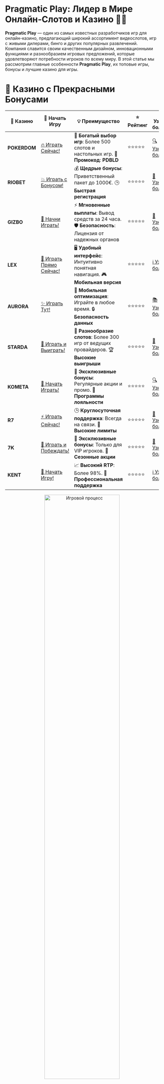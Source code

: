 # **Pragmatic Play: Лидер в Мире Онлайн-Слотов и Казино 🎰✨**

**Pragmatic Play** — один из самых известных разработчиков игр для онлайн-казино, предлагающий широкий ассортимент видеослотов, игр с живыми дилерами, бинго и других популярных развлечений. Компания славится своим качественным дизайном, инновационными функциями и разнообразием игровых предложений, которые удовлетворяют потребности игроков по всему миру. В этой статье мы рассмотрим главные особенности **Pragmatic Play**, их топовые игры, бонусы и лучшие казино для игры.

# 🌟 Казино с Прекрасными Бонусами

| 🎲 **Казино** | 🔗 **Начать Игру** | 💡 **Преимущество** | ⭐ **Рейтинг** | 🔗 **Узнать больше** | 🆕 **Новая информация** |
|--------------|---------------------|---------------------|----------------|----------------------|-------------------------|
| **POKERDOM**  | [🔥 Играть Сейчас!](https://brandplay.link/4k77v2yx) | 🎉 **Богатый выбор игр**: Более 500 слотов и настольных игр. 🎁 **Промокод**: **PDBLD** | ⭐⭐⭐⭐⭐ | [🔍 Узнать больше](https://brandplay.link/4k77v2yx) | 🏆 **Победители турниров** получают эксклюзивные подарки! |
| **RIOBET**    | [💥 Играть с Бонусом!](https://brandplay.link/7xBLTPyj) | 💰 **Щедрые бонусы**: Приветственный пакет до 1000€. 🕒 **Быстрая регистрация** | ⭐⭐⭐⭐⭐ | [📖 Узнать больше](https://brandplay.link/7xBLTPyj) | 💬 **Поддержка 24/7** для комфортной игры в любое время! |
| **GIZBO**     | [🚀 Начни Играть!](https://brandplay.link/bprXw4YV) | ⚡ **Мгновенные выплаты**: Вывод средств за 24 часа. 🛡️ **Безопасность**: Лицензия от надежных органов | ⭐⭐⭐⭐⭐ | [📝 Узнать больше](https://brandplay.link/bprXw4YV) | 🔒 **SSL-шифрование** для максимальной безопасности данных игроков. |
| **LEX**       | [💎 Играть Прямо Сейчас!](https://brandplay.link/zW4hdDFV) | 🖥️ **Удобный интерфейс**: Интуитивно понятная навигация. 🎮 **Мобильная версия** | ⭐⭐⭐⭐⭐ | [ℹ️ Узнать больше](https://brandplay.link/zW4hdDFV) | 📱 **Поддержка всех мобильных устройств** для удобства игры в любом месте. |
| **AURORA**    | [✨ Играть Тут!](https://10trafic-stat2.com/click/668546556bcc6313411604bd/6766/13032/subaccount) | 📱 **Мобильная оптимизация**: Играйте в любое время. 🔒 **Безопасность данных** | ⭐⭐⭐⭐⭐ | [📚 Узнать больше](https://10trafic-stat2.com/click/668546556bcc6313411604bd/6766/13032/subaccount) | 🌍 **Международная лицензия** на деятельность в разных странах. |
| **STARDА**    | [🎉 Играть и Выиграть!](https://brandplay.link/fB7xwRFL) | 🎰 **Разнообразие слотов**: Более 300 игр от ведущих провайдеров. 🏆 **Высокие выигрыши** | ⭐⭐⭐⭐⭐ | [🔎 Узнать больше](https://brandplay.link/fB7xwRFL) | 🎉 **Ежемесячные турниры** с крупными призами! |
| **KOMETA**    | [🎁 Начать Играть!](https://brandplay.link/8ZymQJV8) | 🎁 **Эксклюзивные бонусы**: Регулярные акции и промо. 🔄 **Программы лояльности** | ⭐⭐⭐⭐⭐ | [🔍 Узнать больше](https://brandplay.link/8ZymQJV8) | 🌟 **Персонализированные предложения** для долгосрочных игроков. |
| **R7**        | [⚡ Играть Сейчас!](https://brandplay.link/bMd3Yjsw) | 🕒 **Круглосуточная поддержка**: Всегда на связи. 💸 **Высокие лимиты** | ⭐⭐⭐⭐⭐ | [📖 Узнать больше](https://brandplay.link/bMd3Yjsw) | 🎯 **Рейтинг игроков** для лучших участников. |
| **7K**        | [🎯 Играть и Побеждать!](https://brandplay.link/BvQyFShp) | 🌟 **Эксклюзивные бонусы**: Только для VIP игроков. 🎉 **Сезонные акции** | ⭐⭐⭐⭐⭐ | [📝 Узнать больше](https://brandplay.link/BvQyFShp) | 🥇 **Особые привилегии** для постоянных игроков. |
| **KENT**      | [🔑 Начать Игру!](https://brandplay.link/Fv2WP3js) | 📈 **Высокий RTP**: Более 98%. 💼 **Профессиональная поддержка** | ⭐⭐⭐⭐⭐ | [ℹ️ Узнать больше](https://brandplay.link/Fv2WP3js) | 💬 **Поддержка на нескольких языках** для удобства игроков. |

<div align="center"> <img src="https://i.pinimg.com/originals/1d/b3/25/1db325483acbe642c6d4e6fdd73a4988.gif" alt="Игровой процесс" width="70%"> </div>
---

# 🚀 Быстрые Выигрыши и Поддержка

| 🎲 **Казино** | 🔗 **Начать Игру** | 💡 **Преимущество** | ⭐ **Рейтинг** | 🔗 **Узнать больше** | 🆕 **Новая информация** |
|--------------|---------------------|---------------------|----------------|----------------------|-------------------------|
| **GAMA**      | [🎯 Играть Прямо Сейчас!](https://brandplay.link/j6NMKsDz) | 🔍 **Интуитивный интерфейс**: Легкость использования. 🏅 **Престижные турниры** | ⭐⭐⭐⭐☆ | [🔎 Узнать больше](https://brandplay.link/j6NMKsDz) | 🏆 **Турниры с большими призами** каждый месяц. |
| **ONION**     | [💥 Играть и Выигрывать!](https://brandplay.link/zBGRVpQ9) | 🤑 **Низкие ставки**: Идеально для начинающих. 🔄 **Быстрые выводы** | ⭐⭐⭐⭐☆ | [🔍 Узнать больше](https://brandplay.link/zBGRVpQ9) | 🎮 **Казино для новичков** с простыми правилами. |
| **ЧЕМПИОН**   | [🏅 Играть в Турнире!](https://temon-gter.cfd/go/lRq?p80412p304504pcc44t17455) | 🏅 **Лояльная программа**: Награды за активность. 🎁 **Ежемесячные бонусы** | ⭐⭐⭐⭐☆ | [📖 Узнать больше](https://temon-gter.cfd/go/lRq?p80412p304504pcc44t17455) | 🥇 **Турниры и лояльность** — каждый шаг вознаграждается. |
| **VAVADA**    | [🚀 Играть Без Ожидания!](https://vavadapartner.pro/?promo=ea5c9275-6854-4505-94fc-95ab18221945-linkb2) | 🚀 **Быстрая регистрация**: Начните играть мгновенно. 🔐 **Безопасные транзакции** | ⭐⭐⭐⭐☆ | [📝 Узнать больше](https://vavadapartner.pro/?promo=ea5c9275-6854-4505-94fc-95ab18221945-linkb2) | 🏆 **Программа для новых игроков** с бонусами за регистрацию. |
| **FRIENDS**   | [🎉 Играть и Развлекаться!](https://gofriends.mba/linkb2) | 🤝 **Социальные игры**: Играйте с друзьями. 🌐 **Мультиплатформенность** | ⭐⭐⭐⭐☆ | [ℹ️ Узнать больше](https://gofriends.mba/linkb2) | 🎮 **Играйте с друзьями** и зарабатывайте бонусы за совместные действия. |
| **1WIN**      | [⚡ Играть и Выигрывать!](https://brandplay.link/smXVpBbG) | 🏆 **Спортивные ставки**: Широкий выбор видов спорта. 💵 **Высокие коэффициенты** | ⭐⭐⭐⭐☆ | [📚 Узнать больше](https://brandplay.link/smXVpBbG) | ⚽ **Бонусы на спортивные ставки** для активных игроков. |
| **DRIP**      | [💥 Играть Сразу!](https://drp-ircp01.com/c07e6a3db) | 🌐 **Инновационные игры**: Новейшие игровые технологии. 🛡️ **Высокая безопасность** | ⭐⭐⭐⭐☆ | [🔎 Узнать больше](https://drp-ircp01.com/c07e6a3db) | 🔧 **Инновационные функции** для удобства игры. |
| **JOYCASINO** | [🎰 Играть И Побеждать!](https://rpc30.call2me.pro/?/ru/registration?apkpop=0&partner=p24970p3291217pc98f) | 🎁 **Приятные бонусы**: Ежедневные акции и подарки. 🕹️ **Разнообразие игр** | ⭐⭐⭐⭐☆ | [🔍 Узнать больше](https://rpc30.call2me.pro/?/ru/registration?apkpop=0&partner=p24970p3291217pc98f) | 🎉 **Щедрые фриспины** для новых игроков. |
| **PLAYFORTUNA** | [🔥 Играть С Бонусом!](https://fortunapromo.net/alt/playfortuna/registration?0dc4a9362a71feb7e3f165fb8e766f70) | 🎉 **Регулярные акции**: Бонусы, фриспины и многое другое. 🏅 **Турниры** | ⭐⭐⭐⭐☆ | [📚 Узнать больше](https://fortunapromo.net/alt/playfortuna/registration?0dc4a9362a71feb7e3f165fb8e766f70) | 🎯 **Выгодные предложения** на популярные игры. |
| **SYKAA**     | [💸 Играть Сейчас!](https://s-two-way.com/?source=linkb2&pid=30697) | 💸 **Доступные ставки**: Идеально для новичков. 🎁 **Щедрые бонусы** | ⭐⭐⭐⭐☆ | [🔍 Узнать больше](https://s-two-way.com/?source=linkb2&pid=30697) | 💥 **Акции с большими бонусами** для новичков и опытных игроков. |

<div align="center"> <img src="https://i.pinimg.com/originals/1d/b3/25/1db325483acbe642c6d4e6fdd73a4988.gif" alt="Игровой процесс" width="70%"> </div>
---

# 💸 Казино с Привлекательными Программами Лояльности

| 🎲 **Казино** | 🔗 **Начать Игру** | 💡 **Преимущество** | ⭐ **Рейтинг** | 🔗 **Узнать больше** | 🆕 **Новая информация** |
|--------------|---------------------|---------------------|----------------|----------------------|-------------------------|
| **KOMETA**    | [🎯 Начни Играть!](https://brandplay.link/8ZymQJV8) | 🎁 **Эксклюзивные бонусы**: Регулярные акции и промо. 🔄 **Программы лояльности** | ⭐⭐⭐⭐⭐ | [🔍 Узнать больше](https://brandplay.link/8ZymQJV8) | 🌟 **Персонализированные предложения** для долгосрочных игроков. |
| **1Xslots**   | [🏅 Играть Прямо Сейчас!](https://brandplay.link/hSB1khtr) | 🎉 **Множество акций**: Еженедельные бонусы и турниры. 🛡️ **Безопасность** | ⭐⭐⭐⭐⭐ | [📚 Узнать больше](https://brandplay.link/hSB1khtr) | 🏅 **Награды за активность**: участники программы лояльности получают специальные привилегии. |
| **R7**        | [🚀 Играть Сейчас!](https://brandplay.link/bMd3Yjsw) | 🕒 **Круглосуточная поддержка**: Всегда на связи. 💸 **Высокие лимиты** | ⭐⭐⭐⭐⭐ | [📖 Узнать больше](https://brandplay.link/bMd3Yjsw) | 💬 **VIP-поддержка** для постоянных игроков с приоритетом. |


![Pragmatic Play](https://schaeffers-cdn.s3.amazonaws.com/images/default-source/schaeffers-cdn-images/default-images/sectors/bigstock-casino-gambling-concept-with-f-369012793.jpg?sfvrsn=493ad806_4)

## 🎲 Что Такое Pragmatic Play?

**Pragmatic Play** — это ведущий разработчик игр для онлайн-казино, основанный в 2015 году. Компания специализируется на создании:
- **Видеослотов**: Яркие и инновационные слоты с увлекательным геймплеем.
- **Живого Казино**: Игры с реальными дилерами, включая блэкджек, рулетку и баккару.
- **Бинго**: Модернизированные версии популярной игры.
- **Краш-игры и мини-игры**: Интерактивные развлечения для любителей быстрых выигрышей.

Продукция **Pragmatic Play** доступна более чем на 30 языках и лицензирована в ключевых юрисдикциях, включая Мальту, Великобританию и Кюрасао.

## 🏆 Особенности Pragmatic Play

### 🔄 Высокое Качество Игр

Игры от **Pragmatic Play** известны своей отличной графикой, реалистичными звуками и плавным геймплеем. Это делает их привлекательными для игроков с разным уровнем опыта.

### 🎰 Разнообразие Тем

Компания предлагает слоты на самые разные тематики, включая мифологию, приключения, фэнтези и классику. Это позволяет каждому игроку найти что-то по вкусу.

### 🎁 Инновационные Бонусы

Игры Pragmatic Play оснащены уникальными бонусными функциями:
- **Бесплатные спины**
- **Множители выигрышей**
- **Респины**
- **Мега-джекпоты**

### 📈 Высокий RTP

Большинство игр от Pragmatic Play имеют RTP (возврат игроку) выше среднего, что делает их выгодным выбором для игроков.

## 🌟 Топовые Игры от Pragmatic Play

### 🎰 **Sweet Bonanza**

Яркий слот с механикой "cluster pays", где выигрыши формируются благодаря совпадению символов. Сладости и фрукты создают атмосферу веселья, а бонусный раунд с множителями до x100 делает игру невероятно увлекательной.

### 🏺 **Gates of Olympus**

Мифологический слот с богом Зевсом в главной роли. Уникальные функции, такие как "Tumble" и множители, делают игру динамичной и насыщенной крупными выплатами.

### 🌋 **The Dog House Megaways**

Популярная игра, где милые собаки помогают выигрывать. Механика Megaways увеличивает количество выигрышных линий до 117 649, что делает каждый спин непредсказуемым.

### 🌟 **Big Bass Bonanza**

Идеальная игра для любителей рыбалки. Ловите символы с множителями и наслаждайтесь простым, но увлекательным геймплеем.

### 🧙‍♂️ **John Hunter and the Tomb of the Scarab Queen**

Приключенческий слот с захватывающим сюжетом и бонусной функцией "Collect", которая увеличивает ваши шансы на крупные выигрыши.

## 💰 Бонусы и Акции для Игр от Pragmatic Play

### 🎁 Приветственные Бонусы

Многие онлайн-казино предлагают приветственные бонусы для новых игроков, которые можно использовать для игр от **Pragmatic Play**. Это могут быть дополнительные средства или бесплатные спины.

### 🆓 Бесплатные Спины

Бесплатные спины часто предоставляются как часть акций или бонусов за регистрацию. Идеальный способ испытать популярные слоты от **Pragmatic Play** без риска.

### 📈 Программы Лояльности

Постоянные игроки могут получать дополнительные бонусы, включая кэшбэк, эксклюзивные предложения и участие в турнирах, организованных **Pragmatic Play**.

## 📊 Стратегии для Игр от Pragmatic Play

Хотя игры от **Pragmatic Play** основаны на удаче, вы можете использовать стратегии для увеличения шансов на выигрыш:
- **Управление банкроллом**: Определите лимиты ставок и придерживайтесь их.
- **Выбор игр с высоким RTP**: Сосредоточьтесь на слотах с RTP выше 96%.
- **Использование бонусов**: Максимизируйте шансы на выигрыш, играя с активированными бонусами.
- **Изучение правил**: Ознакомьтесь с функциями и механикой игры перед началом.

## 🛡 Безопасность и Надежность

**Pragmatic Play** работает только с лицензированными казино, что гарантирует честность и прозрачность всех игр. Все слоты проходят тестирование независимыми организациями, такими как eCOGRA и iTech Labs.

## 🌟 Лучшие Казино для Игр от Pragmatic Play

### 1. **Pokerdom** 🃏
- **Особенности**: Большой выбор слотов от **Pragmatic Play**.
- **Бонусы**: Приветственные пакеты и фриспины для новых игроков.

### 2. **Riobet** 🎰
- **Особенности**: Надежная платформа с высокими лимитами.
- **Бонусы**: Кэшбэк и эксклюзивные акции для активных игроков.

### 3. **Aurora** 🌟
- **Особенности**: Регулярные турниры и щедрые бонусы.
- **Бонусы**: Бесплатные спины и дополнительные средства на депозит.

### 4. **Kometa** 🚀
- **Особенности**: Быстрые выплаты и удобный интерфейс.
- **Бонусы**: Акции на популярные слоты от **Pragmatic Play**.

## 📱 Мобильная Совместимость

Все игры от **Pragmatic Play** оптимизированы для мобильных устройств, что позволяет наслаждаться геймплеем на смартфонах и планшетах. Качество графики и функций сохраняется на любом экране.

## 📝 Заключение

**Pragmatic Play** — это гарантия качества, инноваций и захватывающего игрового опыта. Этот разработчик предлагает невероятное разнообразие игр, которые подходят как для новичков, так и для опытных игроков. Выбирайте лицензированные казино, активируйте бонусы и наслаждайтесь игрой с **Pragmatic Play**!

✨ Удачи вам в мире онлайн-казино! 🎉🎰💸
